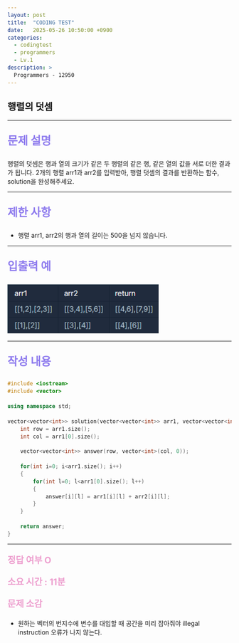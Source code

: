 ```yaml
---
layout: post
title:  "CODING TEST"
date:   2025-05-26 10:50:00 +0900
categories:
  - codingtest
  - programmers
  - Lv.1
description: >
  Programmers - 12950
---
```

## 행렬의 덧셈

---

<p style = "color:#8f7cee; font-size:25px; font-weight:bold">
문제 설명
</p>

행렬의 덧셈은 행과 열의 크기가 같은 두 행렬의 같은 행, 같은 열의 값을 서로 더한 결과가 됩니다. 2개의 행렬 arr1과 arr2를 입력받아, 행렬 덧셈의 결과를 반환하는 함수, solution을 완성해주세요.

---

<p style = "color:#8f7cee; font-size:25px; font-weight:bold">
제한 사항
</p>

- 행렬 arr1, arr2의 행과 열의 길이는 500을 넘지 않습니다.

---

<p style = "color:#8f7cee; font-size:25px; font-weight:bold">
입출력 예
</p>

<img src = "/assets/img/codingtest/12950.png" width = "340" height = "110">

---

<p style = "color:#8f7cee; font-size:25px; font-weight:bold">
작성 내용
</p>

```C++
#include <iostream>
#include <vector>

using namespace std;

vector<vector<int>> solution(vector<vector<int>> arr1, vector<vector<int>> arr2) {
    int row = arr1.size();
    int col = arr1[0].size();
    
    vector<vector<int>> answer(row, vector<int>(col, 0));
    
    for(int i=0; i<arr1.size(); i++)
    {
        for(int l=0; l<arr1[0].size(); l++)
        {
            answer[i][l] = arr1[i][l] + arr2[i][l];
        }
    }
    
    return answer;
}
```

---

<p style = "color:#ed9ece; font-size:20px; font-weight:bold">
정답 여부 O
</p>

<p style = "color:#ed9ece; font-size:20px; font-weight:bold">
소요 시간 : 11분
</p>

<p style = "color:#ed9ece; font-size:20px; font-weight:bold">
문제 소감
</p>

- 원하는 벡터의 번지수에 변수를 대입할 때 공간을 미리 잡아줘야 illegal instruction 오류가 나지 않는다.